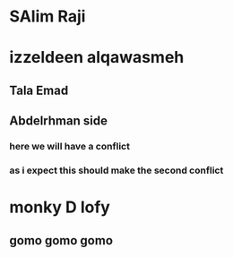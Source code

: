 # SAlim Raji
# izzeldeen alqawasmeh 

## Tala Emad

## Abdelrhman side

### here we will have  a conflict
### as i expect this should make the second conflict 
# monky D lofy 
## gomo gomo gomo

